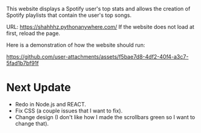 This website displays a Spotify user's top stats and allows the creation of Spotify playlists that contain the user's top songs.

URL: https://shahhhz.pythonanywhere.com/
If the website does not load at first, reload the page.

Here is a demonstration of how the website should run:

https://github.com/user-attachments/assets/f5bae7d8-4df2-40f4-a3c7-5fad1b7bf91f

# Next Update
- Redo in Node.js and REACT.
- Fix CSS (a couple issues that I want to fix).
- Change design (I don't like how I made the scrollbars green so I want to change that).
